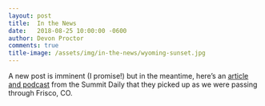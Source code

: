 ```yaml
---
layout: post
title:  In the News
date:   2018-08-25 10:00:00 -0600
author: Devon Proctor
comments: true
title-image: /assets/img/in-the-news/wyoming-sunset.jpg
---
```


A new post is imminent (I promise!) but in the meantime, here’s an [article and
podcast](https://www.summitdaily.com/news/sports/bay-area-couple-stops-in-frisco-along-19000-mile-bikepack-from-alaska-to-argentina-podcast/)
from the Summit Daily that they picked up as we were passing through Frisco,
CO.
